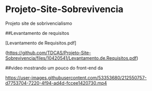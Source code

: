 # Projeto-Site-Sobrevivencia
Projeto site de sobrivencialismo  

##Levantamento de requisitos


[Levantamento de Requisitos.pdf]

(https://github.com/TDCAS/Projeto-Site-Sobrevivencia/files/10420541/Levantamento.de.Requisitos.pdf)


##video mostrando um pouco do front-end da 

https://user-images.githubusercontent.com/53353680/212550757-d7753704-7220-4f94-ad4d-fccee1420730.mp4

